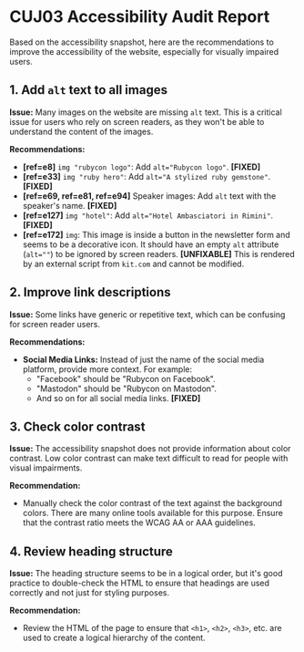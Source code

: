 # CUJ03 Accessibility Audit Report

Based on the accessibility snapshot, here are the recommendations to improve the accessibility of the website, especially for visually impaired users.

## 1. Add `alt` text to all images

**Issue:** Many images on the website are missing `alt` text. This is a critical issue for users who rely on screen readers, as they won't be able to understand the content of the images.

**Recommendations:**

*   **[ref=e8]** `img "rubycon logo"`: Add `alt="Rubycon logo"`. **[FIXED]**
*   **[ref=e33]** `img "ruby hero"`: Add `alt="A stylized ruby gemstone"`. **[FIXED]**
*   **[ref=e69, ref=e81, ref=e94]** Speaker images: Add `alt` text with the speaker's name. **[FIXED]**
*   **[ref=e127]** `img "hotel"`: Add `alt="Hotel Ambasciatori in Rimini"`. **[FIXED]**
*   **[ref=e172]** `img`: This image is inside a button in the newsletter form and seems to be a decorative icon. It should have an empty `alt` attribute (`alt=""`) to be ignored by screen readers. **[UNFIXABLE]** This is rendered by an external script from `kit.com` and cannot be modified.

## 2. Improve link descriptions

**Issue:** Some links have generic or repetitive text, which can be confusing for screen reader users.

**Recommendations:**

*   **Social Media Links:** Instead of just the name of the social media platform, provide more context. For example:
    *   "Facebook" should be "Rubycon on Facebook".
    *   "Mastodon" should be "Rubycon on Mastodon".
    *   And so on for all social media links. **[FIXED]**

## 3. Check color contrast

**Issue:** The accessibility snapshot does not provide information about color contrast. Low color contrast can make text difficult to read for people with visual impairments.

**Recommendation:**

*   Manually check the color contrast of the text against the background colors. There are many online tools available for this purpose. Ensure that the contrast ratio meets the WCAG AA or AAA guidelines.

## 4. Review heading structure

**Issue:** The heading structure seems to be in a logical order, but it's good practice to double-check the HTML to ensure that headings are used correctly and not just for styling purposes.

**Recommendation:**

*   Review the HTML of the page to ensure that `<h1>`, `<h2>`, `<h3>`, etc. are used to create a logical hierarchy of the content.
